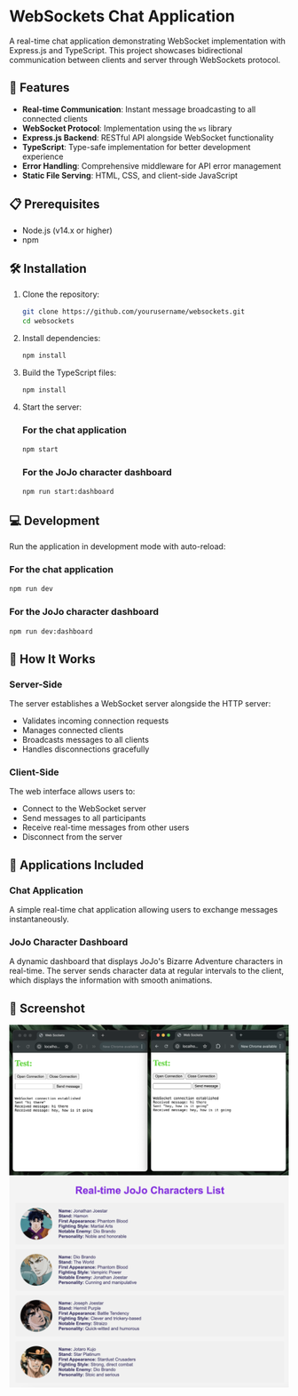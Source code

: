 # WebSockets Chat Application

A real-time chat application demonstrating WebSocket implementation with Express.js and TypeScript. This project showcases bidirectional communication between clients and server through WebSockets protocol.

## 🚀 Features

- **Real-time Communication**: Instant message broadcasting to all connected clients
- **WebSocket Protocol**: Implementation using the `ws` library
- **Express.js Backend**: RESTful API alongside WebSocket functionality
- **TypeScript**: Type-safe implementation for better development experience
- **Error Handling**: Comprehensive middleware for API error management
- **Static File Serving**: HTML, CSS, and client-side JavaScript

## 📋 Prerequisites

- Node.js (v14.x or higher)
- npm

## 🛠️ Installation

1. Clone the repository:

   ```bash
   git clone https://github.com/yourusername/websockets.git
   cd websockets
   ```

2. Install dependencies:

   ```bash
   npm install
   ```

3. Build the TypeScript files:

   ```bash
   npm install
   ```

4. Start the server:

   ### For the chat application

   ```bash
   npm start
   ```

   ### For the JoJo character dashboard

   ```bash
   npm run start:dashboard
   ```

## 💻 Development

Run the application in development mode with auto-reload:

### For the chat application

```bash
npm run dev
```

### For the JoJo character dashboard

```bash
npm run dev:dashboard
```

## 🔌 How It Works

### Server-Side

The server establishes a WebSocket server alongside the HTTP server:

- Validates incoming connection requests
- Manages connected clients
- Broadcasts messages to all clients
- Handles disconnections gracefully

### Client-Side

The web interface allows users to:

- Connect to the WebSocket server
- Send messages to all participants
- Receive real-time messages from other users
- Disconnect from the server

## 📱 Applications Included

### Chat Application

A simple real-time chat application allowing users to exchange messages instantaneously.

### JoJo Character Dashboard

A dynamic dashboard that displays JoJo's Bizarre Adventure characters in real-time. The server sends character data at regular intervals to the client, which displays the information with smooth animations.

## 📸 Screenshot

<img alt="WebSockets Chat Application" src="./public/images/example.png">
<img alt="WebSockets Realtime Dashboard" src="./public/images/dashboard.png">
